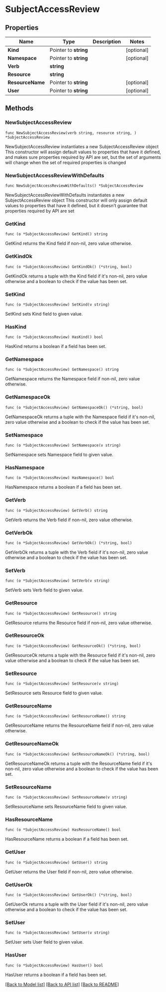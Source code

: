 # SubjectAccessReview

## Properties

Name | Type | Description | Notes
------------ | ------------- | ------------- | -------------
**Kind** | Pointer to **string** |  | [optional] 
**Namespace** | Pointer to **string** |  | [optional] 
**Verb** | **string** |  | 
**Resource** | **string** |  | 
**ResourceName** | Pointer to **string** |  | [optional] 
**User** | Pointer to **string** |  | [optional] 

## Methods

### NewSubjectAccessReview

`func NewSubjectAccessReview(verb string, resource string, ) *SubjectAccessReview`

NewSubjectAccessReview instantiates a new SubjectAccessReview object
This constructor will assign default values to properties that have it defined,
and makes sure properties required by API are set, but the set of arguments
will change when the set of required properties is changed

### NewSubjectAccessReviewWithDefaults

`func NewSubjectAccessReviewWithDefaults() *SubjectAccessReview`

NewSubjectAccessReviewWithDefaults instantiates a new SubjectAccessReview object
This constructor will only assign default values to properties that have it defined,
but it doesn't guarantee that properties required by API are set

### GetKind

`func (o *SubjectAccessReview) GetKind() string`

GetKind returns the Kind field if non-nil, zero value otherwise.

### GetKindOk

`func (o *SubjectAccessReview) GetKindOk() (*string, bool)`

GetKindOk returns a tuple with the Kind field if it's non-nil, zero value otherwise
and a boolean to check if the value has been set.

### SetKind

`func (o *SubjectAccessReview) SetKind(v string)`

SetKind sets Kind field to given value.

### HasKind

`func (o *SubjectAccessReview) HasKind() bool`

HasKind returns a boolean if a field has been set.

### GetNamespace

`func (o *SubjectAccessReview) GetNamespace() string`

GetNamespace returns the Namespace field if non-nil, zero value otherwise.

### GetNamespaceOk

`func (o *SubjectAccessReview) GetNamespaceOk() (*string, bool)`

GetNamespaceOk returns a tuple with the Namespace field if it's non-nil, zero value otherwise
and a boolean to check if the value has been set.

### SetNamespace

`func (o *SubjectAccessReview) SetNamespace(v string)`

SetNamespace sets Namespace field to given value.

### HasNamespace

`func (o *SubjectAccessReview) HasNamespace() bool`

HasNamespace returns a boolean if a field has been set.

### GetVerb

`func (o *SubjectAccessReview) GetVerb() string`

GetVerb returns the Verb field if non-nil, zero value otherwise.

### GetVerbOk

`func (o *SubjectAccessReview) GetVerbOk() (*string, bool)`

GetVerbOk returns a tuple with the Verb field if it's non-nil, zero value otherwise
and a boolean to check if the value has been set.

### SetVerb

`func (o *SubjectAccessReview) SetVerb(v string)`

SetVerb sets Verb field to given value.


### GetResource

`func (o *SubjectAccessReview) GetResource() string`

GetResource returns the Resource field if non-nil, zero value otherwise.

### GetResourceOk

`func (o *SubjectAccessReview) GetResourceOk() (*string, bool)`

GetResourceOk returns a tuple with the Resource field if it's non-nil, zero value otherwise
and a boolean to check if the value has been set.

### SetResource

`func (o *SubjectAccessReview) SetResource(v string)`

SetResource sets Resource field to given value.


### GetResourceName

`func (o *SubjectAccessReview) GetResourceName() string`

GetResourceName returns the ResourceName field if non-nil, zero value otherwise.

### GetResourceNameOk

`func (o *SubjectAccessReview) GetResourceNameOk() (*string, bool)`

GetResourceNameOk returns a tuple with the ResourceName field if it's non-nil, zero value otherwise
and a boolean to check if the value has been set.

### SetResourceName

`func (o *SubjectAccessReview) SetResourceName(v string)`

SetResourceName sets ResourceName field to given value.

### HasResourceName

`func (o *SubjectAccessReview) HasResourceName() bool`

HasResourceName returns a boolean if a field has been set.

### GetUser

`func (o *SubjectAccessReview) GetUser() string`

GetUser returns the User field if non-nil, zero value otherwise.

### GetUserOk

`func (o *SubjectAccessReview) GetUserOk() (*string, bool)`

GetUserOk returns a tuple with the User field if it's non-nil, zero value otherwise
and a boolean to check if the value has been set.

### SetUser

`func (o *SubjectAccessReview) SetUser(v string)`

SetUser sets User field to given value.

### HasUser

`func (o *SubjectAccessReview) HasUser() bool`

HasUser returns a boolean if a field has been set.


[[Back to Model list]](../README.md#documentation-for-models) [[Back to API list]](../README.md#documentation-for-api-endpoints) [[Back to README]](../README.md)


